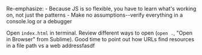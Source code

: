 Re-emphasize:
    - Because JS is so flexible, you have to learn what's working on, not just the patterns
    - Make no assumptions--verify everything in a console.log or a debugger

Open `index.html` in terminal.  Review different ways to open (`open .`, "Open in Browser" from Sublime).  Good time to point out how URLs find resources in a file path vs a web addressfasdf

